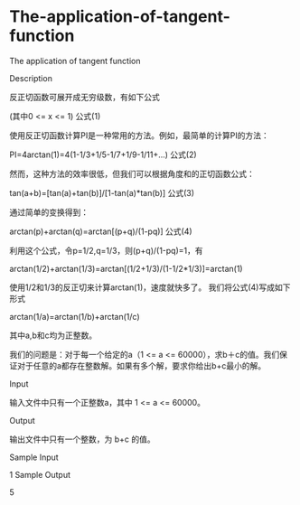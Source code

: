 # The-application-of-tangent-function

The application of tangent function

Description

反正切函数可展开成无穷级数，有如下公式 

(其中0 <= x <= 1) 公式(1) 

使用反正切函数计算PI是一种常用的方法。例如，最简单的计算PI的方法： 

PI=4arctan(1)=4(1-1/3+1/5-1/7+1/9-1/11+...) 公式(2) 

然而，这种方法的效率很低，但我们可以根据角度和的正切函数公式： 

tan(a+b)=[tan(a)+tan(b)]/[1-tan(a)*tan(b)] 公式(3) 

通过简单的变换得到： 

arctan(p)+arctan(q)=arctan[(p+q)/(1-pq)] 公式(4) 

利用这个公式，令p=1/2,q=1/3，则(p+q)/(1-pq)=1，有 

arctan(1/2)+arctan(1/3)=arctan[(1/2+1/3)/(1-1/2*1/3)]=arctan(1) 

使用1/2和1/3的反正切来计算arctan(1)，速度就快多了。 
我们将公式(4)写成如下形式 

arctan(1/a)=arctan(1/b)+arctan(1/c) 

其中a,b和c均为正整数。 

我们的问题是：对于每一个给定的a（1 <= a <= 60000），求b＋c的值。我们保证对于任意的a都存在整数解。如果有多个解，要求你给出b+c最小的解。 

Input

输入文件中只有一个正整数a，其中 1 <= a <= 60000。

Output

输出文件中只有一个整数，为 b+c 的值。

Sample Input

1
Sample Output

5
